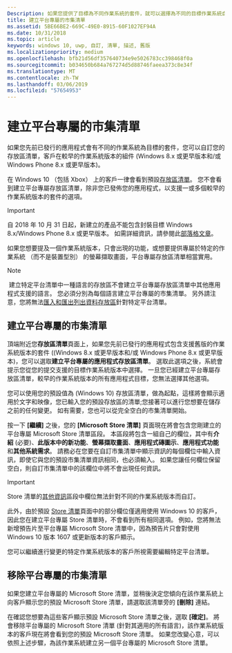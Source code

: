 ```yaml
---
Description: 如果您提供了目標為不同作業系統的套件，就可以選擇為不同的目標作業系統自訂哪些市集清單的部分。
title: 建立平台專屬的市集清單
ms.assetid: 5BE66BE2-669C-49E0-8915-60F1027EF94A
ms.date: 10/31/2018
ms.topic: article
keywords: windows 10, uwp, 自訂, 清單, 描述, 舊版
ms.localizationpriority: medium
ms.openlocfilehash: bfb21d56df357640734e9e5026783cc398468f0a
ms.sourcegitcommit: b034650b684a767274d5d88746faeea373c8e34f
ms.translationtype: MT
ms.contentlocale: zh-TW
ms.lasthandoff: 03/06/2019
ms.locfileid: "57654953"
---
```

# <a name="create-platform-specific-store-listings"></a>建立平台專屬的市集清單


如果您先前已發行的應用程式會有不同的作業系統為目標的套件，您可以自訂您的存放區清單，客戶在較早的作業系統版本的組件 (Windows 8.x 或更早版本和/或 Windows Phone 8.x 或更早版本)。 

在 Windows 10 （包括 Xbox） 上的客戶一律會看到預設[存放區清單](create-app-store-listings.md)。 您不會看到建立平台專屬存放區清單，除非您已發佈您的應用程式，以支援一或多個較早的作業系統版本的套件的選項。 

> [!IMPORTANT]
> 自 2018 年 10 月 31 日起，新建立的產品不能包含封裝目標 Windows 8.x/Windows Phone 8.x 或更早版本。 如需詳細資訊，請參閱此[部落格文章](https://blogs.windows.com/buildingapps/2018/08/20/important-dates-regarding-apps-with-windows-phone-8-x-and-earlier-and-windows-8-8-1-packages-submitted-to-microsoft-store/#SzKghBbqDMlmAO4c.97)。

如果您想要提及一個作業系統版本，只會出現的功能，或想要提供專屬於特定的作業系統 （而不是裝置型別） 的螢幕擷取畫面，平台專屬存放區清單相當實用。

> [!NOTE]
> 建立特定平台清單中一種語言的存放區不會建立平台專屬存放區清單中其他應用程式支援的語言。 您必須分別為每個語言建立平台專屬的市集清單。 另外請注意，您將無法[匯入和匯出列出資料存放區](import-and-export-store-listings.md)針對特定平台清單。


## <a name="creating-a-platform-specific-store-listing"></a>建立平台專屬的市集清單

頂端附近您**存放區清單**頁面上，如果您先前已發行的應用程式包含支援舊版的作業系統版本的套件 ((Windows 8.x 或更早版本和/或 Windows Phone 8.x 或更早版本)，您可以選取**建立平台專屬的應用程式存放區清單**。 選取此選項之後，系統會提示您從您的提交支援的目標作業系統版本中選擇。 一旦您已經建立平台專屬存放區清單，較早的作業系統版本的所有應用程式目標，您無法選擇其他選項。

您可以使用您的預設值為 (Windows 10) 存放區清單，做為起點，這樣將會顯示適用於文字和映像，您已輸入您的預設存放區的清單;您接著可以進行您想要在儲存之前的任何變更。 如有需要，您也可以從完全空白的市集清單開始。

按一下 **\[繼續\]** 之後，您的 **\[Microsoft Store 清單\]** 頁面現在將會包含您剛建立的平台專屬 Microsoft Store 清單區段。 本區段將包含一組自己的欄位，其中有**介紹** (必要)、**此版本中的新功能**、**螢幕擷取畫面**、**應用程式磚圖示**、**應用程式功能**和**其他系統需求**。 請務必在您要在自訂市集清單中顯示資訊的每個欄位中輸入資訊，即使它與您的預設市集清單資訊相同，也必須輸入。 如果您讓任何欄位保留空白，則自訂市集清單中的該欄位中將不會出現任何資訊。

> [!IMPORTANT]
> Store 清單的[其他資訊](create-app-store-listings.md#additional-information)區段中欄位無法針對不同的作業系統版本而自訂。
> 
> 此外，由於預設 [Store 清單](create-app-store-listings.md)頁面中的部分欄位僅適用使用 Windows 10 的客戶，因此您在建立平台專屬 Store 清單時，不會看到所有相同選項。 例如，您將無法新增預告片至平台專屬 Microsoft Store 清單中，因為預告片只會對使用 Windows 10 版本 1607 或更新版本的客戶顯示。 

您可以繼續進行變更的特定作業系統版本的客戶所視需要編輯特定平台清單。


## <a name="removing-a-platform-specific-store-listing"></a>移除平台專屬的市集清單

如果您建立平台專屬的 Microsoft Store 清單，並稍後決定您傾向在該作業系統上向客戶顯示您的預設 Microsoft Store 清單，請選取該清單旁的 **\[刪除\]** 連結。

在確認您想要為這些客戶顯示預設 Microsoft Store 清單之後，選取 **\[確定\]**。 將會移除平台專屬的 Microsoft Store 清單 (針對其適用的所有語言)，該作業系統版本的客戶現在將會看到您的預設 Microsoft Store 清單。 如果您改變心意，可以依照上述步驟，為該作業系統建立另一個平台專屬的 Microsoft Store 清單。
 

 





